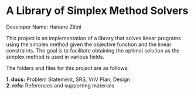 # A Library of Simplex Method Solvers

Developer Name: Hanane Zlitni

This project is an implementation of a library that solves linear programs using the simplex method given the objective function and the linear constraints. The goal is to facilitate obtaining the optimal solution as the simplex method is used in various fields.

The folders and files for this project are as follows:

<b>1. docs:</b> Problem Statement, SRS, VnV Plan, Design <br />
<b>2. refs:</b> References and supporting materials <br />
